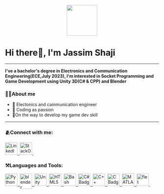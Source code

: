 <div id="header" align="center">
  <img src="https://media.giphy.com/media/M9gbBd9nbDrOTu1Mqx/giphy.gif" width="100"/>
</div>

# Hi there👋, I'm Jassim Shaji
---
<b> I've a bachelor's degree in Electronics and Communication Engineering(ECE,July 2023), I'm interested in Socket Programming and Game Development using Unity 3D(C# & CPP) and Blender</b>
### 🧑‍💻About me

- 👷 Electonics and cammunication engineer
- 💪 Coding as passion
- 🥇On the way to develop my game dev skill

---


### 🫂Connect with me:
<div id="badges">
  <a href="www.linkedin.com/in/jassim-shaji">
    <img src="https://raw.githubusercontent.com/rahuldkjain/github-profile-readme-generator/master/src/images/icons/Social/linked-in-alt.svg" title="LinkedIn" alt="LinkedIn",align ="top", width="40", height="40"/>&nbsp;
  </a>
    <a href="https://stackoverflow.com/users/13246930/jassim-shaji">
    <img src="https://raw.githubusercontent.com/rahuldkjain/github-profile-readme-generator/master/src/images/icons/Social/stack-overflow.svg" title="StackOverflow" alt="StackOverflow",align ="top", width="40", height="40"/>&nbsp;
  </a>

</div>

### ⚒️Languages and Tools:
<div id="badges">
  <a href="https://www.python.org/">
    <img src="https://cdn-icons-png.flaticon.com/128/5968/5968350.png" title="Python" alt="Python", width="40"/>&nbsp;
  </a>
  <a href="https://www.blender.org/">
    <img src="https://www.blender.org/wp-content/uploads/2020/07/blender_community_logo_white.png" title="blender" alt="blender Badge" ,align = "top", width="40", align = "top" height="50"/>&nbsp;
  </a>
  <a href="https://unity.com/">
    <img src="https://img.icons8.com/?size=1x&id=39848&format=png", title = "Unity", alt="Unity Badge", align = "top" width="40"/>&nbsp;
  </a>
    <a href="https://www.w3.org/html/">
    <img src="https://img.icons8.com/?size=1x&id=20909&format=png", title = "HTML5", alt="HTML5 Badge", align = "top" width="40"/>&nbsp;
  </a>
      <a href="www.gnu.org/software/bash/">
    <img src="https://img.icons8.com/?size=1x&id=8gWOBXY72Osj&format=png", title = "Bash", alt="Bash Badge", align = "top" width="40"/>&nbsp;
  </a>
        <a href="https://www.w3schools.com/cs/index.php">
    <img src="https://t1.gstatic.com/images?q=tbn:ANd9GcQMGEI6cXO_TgUAxKv9RcV9YwPNdVzjcf5J7fI-iH2pfWDhzMID", title = "C#", alt="C# Badge", align = "top" width="40"/>&nbsp;
  </a>
        <a href="https://www.w3schools.com/cpp/">
    <img src="https://encrypted-tbn1.gstatic.com/images?q=tbn:ANd9GcR7W6lIqjGNJMWyFvMsZXreLs5C-noqdD1zSWata6NDLR5XJmIA", title = "C++", alt="C++ Badge", align = "top" width="40"/>&nbsp;
  </a>
           <a href="https://www.cprogramming.com/">
    <img src="https://encrypted-tbn1.gstatic.com/images?q=tbn:ANd9GcSXxr19VHbcFyskkJZnE1e6IIDrHyognQ3CAQ0z7bvLAvdMr5nX", title = "C", alt="C Badge", align = "top" width="40"/>&nbsp;
  </a>
            <a href="https://www.mathworks.com/products/matlab.html">
    <img src="https://img.icons8.com/?size=1x&id=r5Y16PcDkoWI&format=png", title = "MATLAB", alt="MATLAB Badge", align = "top" width="40"/>&nbsp;
  </a>
              <a href="https://flet.dev/">
    <img src="https://i.stack.imgur.com/qoIkr.png", title = "flet", alt="flet Badge", align = "top" width="40"/>&nbsp;
  </a>
  
</div>

